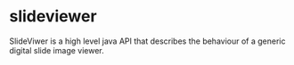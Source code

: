 # slideviewer
SlideViwer is a high level java API that describes the behaviour of a generic digital slide image viewer. 
